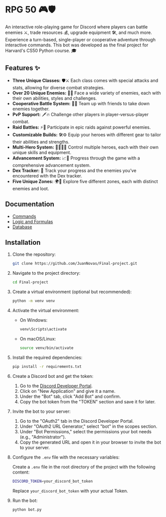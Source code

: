 # RPG 50 🎮🛡️

An interactive role-playing game for Discord where players can battle enemies ⚔️, trade resources 💰, upgrade equipment 🛠️, and much more. Experience a turn-based, single-player or cooperative adventure through interactive commands. This bot was developed as the final project for Harvard's CS50 Python course. 🎓


## Features ✨

- **Three Unique Classes:** 🛡️⚔️ Each class comes with special attacks and stats, allowing for diverse combat strategies.
- **Over 20 Unique Enemies:** 👹🐉 Face a wide variety of enemies, each with their own abilities, styles and challenges.
- **Cooperative Battle System:** 🤜🤛 Team up with friends to take down enemies together.
- **PvP Support:** 🗡️🔥 Challenge other players in player-versus-player combat.
- **Raid Battles:** ⚡🐲 Participate in epic raids against powerful enemies.
- **Customizable Builds:** 🛠️⚙️ Equip your heroes with different gear to tailor their abilities and strengths.
- **Multi-Hero System:** 🦸‍♂️🦸‍♀️ Control multiple heroes, each with their own unique skills and equipment.
- **Advancement System:** 📈🌟 Progress through the game with a comprehensive advancement system.
- **Dex Tracker:** 📖 Track your progress and the enemies you’ve encountered with the Dex tracker.
- **Five Unique Zones:** 🌍🌌 Explore five different zones, each with distinct enemies and loot.


## Documentation
- [Commands](docs/Commands.md)
- [Logic and Formulas](docs/Logic_and_formulas.md)
- [Database](docs/Database.md)

## Installation

1. Clone the repository:
    ```bash
    git clone https://github.com/JuanNovas/Final-project.git
    ```

2. Navigate to the project directory:
    ```bash
    cd Final-project
    ```

3. Create a virtual environment (optional but recommended):
    ```bash
    python -m venv venv
    ```

4. Activate the virtual environment:

   - On Windows:
       ```bash
     venv\Scripts\activate
     ```

   - On macOS/Linux:
       ```bash
     source venv/bin/activate
     ```

5. Install the required dependencies:
    ```bash
   pip install -r requirements.txt
   ```

6. Create a Discord bot and get the token:
   1. Go to the [Discord Developer Portal](https://discord.com/developers/applications).
   2. Click on "New Application" and give it a name.
   3. Under the "Bot" tab, click "Add Bot" and confirm.
   4. Copy the bot token from the "TOKEN" section and save it for later.

7. Invite the bot to your server:
   1. Go to the "OAuth2" tab in the Discord Developer Portal.
   2. Under "OAuth2 URL Generator," select "bot" in the scopes section.
   3. Under "Bot Permissions," select the permissions your bot needs (e.g., "Administrator").
   4. Copy the generated URL and open it in your browser to invite the bot to your server.

8. Configure the `.env` file with the necessary variables:

   Create a `.env` file in the root directory of the project with the following content:
    ```bash
    DISCORD_TOKEN=your_discord_bot_token
    ```

   Replace `your_discord_bot_token` with your actual Token.

9. Run the bot:
    ```bash
   python bot.py
    ```

